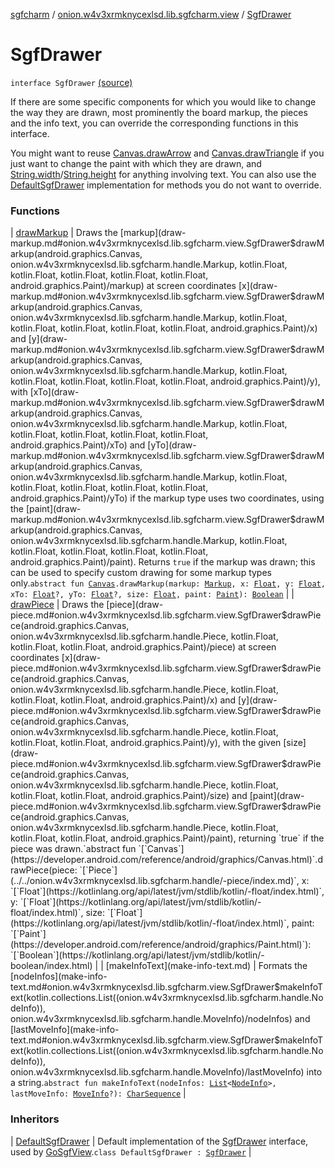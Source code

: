 [sgfcharm](../../index.md) / [onion.w4v3xrmknycexlsd.lib.sgfcharm.view](../index.md) / [SgfDrawer](./index.md)

# SgfDrawer

`interface SgfDrawer` [(source)](https://github.com/w4v3/sgfcharm/tree/master/sgfcharm/src/main/java/onion/w4v3xrmknycexlsd/lib/sgfcharm/view/SgfDrawer.kt#L41)

If there are some specific components for which you would like to change the way they are drawn,
most prominently the board markup, the pieces and the info text, you can override the corresponding
functions in this interface.

You might want to reuse [Canvas.drawArrow](../android.graphics.-canvas/draw-arrow.md) and [Canvas.drawTriangle](../android.graphics.-canvas/draw-triangle.md) if you just want to change
the paint with which they are drawn, and [String.width](../kotlin.-string/width.md)/[String.height](../kotlin.-string/height.md) for anything involving text.
You can also use the [DefaultSgfDrawer](../-default-sgf-drawer/index.md) implementation for methods you do not want to override.

### Functions

| [drawMarkup](draw-markup.md) | Draws the [markup](draw-markup.md#onion.w4v3xrmknycexlsd.lib.sgfcharm.view.SgfDrawer$drawMarkup(android.graphics.Canvas, onion.w4v3xrmknycexlsd.lib.sgfcharm.handle.Markup, kotlin.Float, kotlin.Float, kotlin.Float, kotlin.Float, kotlin.Float, android.graphics.Paint)/markup) at screen coordinates [x](draw-markup.md#onion.w4v3xrmknycexlsd.lib.sgfcharm.view.SgfDrawer$drawMarkup(android.graphics.Canvas, onion.w4v3xrmknycexlsd.lib.sgfcharm.handle.Markup, kotlin.Float, kotlin.Float, kotlin.Float, kotlin.Float, kotlin.Float, android.graphics.Paint)/x) and [y](draw-markup.md#onion.w4v3xrmknycexlsd.lib.sgfcharm.view.SgfDrawer$drawMarkup(android.graphics.Canvas, onion.w4v3xrmknycexlsd.lib.sgfcharm.handle.Markup, kotlin.Float, kotlin.Float, kotlin.Float, kotlin.Float, kotlin.Float, android.graphics.Paint)/y), with [xTo](draw-markup.md#onion.w4v3xrmknycexlsd.lib.sgfcharm.view.SgfDrawer$drawMarkup(android.graphics.Canvas, onion.w4v3xrmknycexlsd.lib.sgfcharm.handle.Markup, kotlin.Float, kotlin.Float, kotlin.Float, kotlin.Float, kotlin.Float, android.graphics.Paint)/xTo) and [yTo](draw-markup.md#onion.w4v3xrmknycexlsd.lib.sgfcharm.view.SgfDrawer$drawMarkup(android.graphics.Canvas, onion.w4v3xrmknycexlsd.lib.sgfcharm.handle.Markup, kotlin.Float, kotlin.Float, kotlin.Float, kotlin.Float, kotlin.Float, android.graphics.Paint)/yTo) if the markup type uses two coordinates, using the [paint](draw-markup.md#onion.w4v3xrmknycexlsd.lib.sgfcharm.view.SgfDrawer$drawMarkup(android.graphics.Canvas, onion.w4v3xrmknycexlsd.lib.sgfcharm.handle.Markup, kotlin.Float, kotlin.Float, kotlin.Float, kotlin.Float, kotlin.Float, android.graphics.Paint)/paint). Returns `true` if the markup was drawn; this can be used to specify custom drawing for some markup types only.`abstract fun `[`Canvas`](https://developer.android.com/reference/android/graphics/Canvas.html)`.drawMarkup(markup: `[`Markup`](../../onion.w4v3xrmknycexlsd.lib.sgfcharm.handle/-markup/index.md)`, x: `[`Float`](https://kotlinlang.org/api/latest/jvm/stdlib/kotlin/-float/index.html)`, y: `[`Float`](https://kotlinlang.org/api/latest/jvm/stdlib/kotlin/-float/index.html)`, xTo: `[`Float`](https://kotlinlang.org/api/latest/jvm/stdlib/kotlin/-float/index.html)`?, yTo: `[`Float`](https://kotlinlang.org/api/latest/jvm/stdlib/kotlin/-float/index.html)`?, size: `[`Float`](https://kotlinlang.org/api/latest/jvm/stdlib/kotlin/-float/index.html)`, paint: `[`Paint`](https://developer.android.com/reference/android/graphics/Paint.html)`): `[`Boolean`](https://kotlinlang.org/api/latest/jvm/stdlib/kotlin/-boolean/index.html) |
| [drawPiece](draw-piece.md) | Draws the [piece](draw-piece.md#onion.w4v3xrmknycexlsd.lib.sgfcharm.view.SgfDrawer$drawPiece(android.graphics.Canvas, onion.w4v3xrmknycexlsd.lib.sgfcharm.handle.Piece, kotlin.Float, kotlin.Float, kotlin.Float, android.graphics.Paint)/piece) at screen coordinates [x](draw-piece.md#onion.w4v3xrmknycexlsd.lib.sgfcharm.view.SgfDrawer$drawPiece(android.graphics.Canvas, onion.w4v3xrmknycexlsd.lib.sgfcharm.handle.Piece, kotlin.Float, kotlin.Float, kotlin.Float, android.graphics.Paint)/x) and [y](draw-piece.md#onion.w4v3xrmknycexlsd.lib.sgfcharm.view.SgfDrawer$drawPiece(android.graphics.Canvas, onion.w4v3xrmknycexlsd.lib.sgfcharm.handle.Piece, kotlin.Float, kotlin.Float, kotlin.Float, android.graphics.Paint)/y), with the given [size](draw-piece.md#onion.w4v3xrmknycexlsd.lib.sgfcharm.view.SgfDrawer$drawPiece(android.graphics.Canvas, onion.w4v3xrmknycexlsd.lib.sgfcharm.handle.Piece, kotlin.Float, kotlin.Float, kotlin.Float, android.graphics.Paint)/size) and [paint](draw-piece.md#onion.w4v3xrmknycexlsd.lib.sgfcharm.view.SgfDrawer$drawPiece(android.graphics.Canvas, onion.w4v3xrmknycexlsd.lib.sgfcharm.handle.Piece, kotlin.Float, kotlin.Float, kotlin.Float, android.graphics.Paint)/paint), returning `true` if the piece was drawn.`abstract fun `[`Canvas`](https://developer.android.com/reference/android/graphics/Canvas.html)`.drawPiece(piece: `[`Piece`](../../onion.w4v3xrmknycexlsd.lib.sgfcharm.handle/-piece/index.md)`, x: `[`Float`](https://kotlinlang.org/api/latest/jvm/stdlib/kotlin/-float/index.html)`, y: `[`Float`](https://kotlinlang.org/api/latest/jvm/stdlib/kotlin/-float/index.html)`, size: `[`Float`](https://kotlinlang.org/api/latest/jvm/stdlib/kotlin/-float/index.html)`, paint: `[`Paint`](https://developer.android.com/reference/android/graphics/Paint.html)`): `[`Boolean`](https://kotlinlang.org/api/latest/jvm/stdlib/kotlin/-boolean/index.html) |
| [makeInfoText](make-info-text.md) | Formats the [nodeInfos](make-info-text.md#onion.w4v3xrmknycexlsd.lib.sgfcharm.view.SgfDrawer$makeInfoText(kotlin.collections.List((onion.w4v3xrmknycexlsd.lib.sgfcharm.handle.NodeInfo)), onion.w4v3xrmknycexlsd.lib.sgfcharm.handle.MoveInfo)/nodeInfos) and [lastMoveInfo](make-info-text.md#onion.w4v3xrmknycexlsd.lib.sgfcharm.view.SgfDrawer$makeInfoText(kotlin.collections.List((onion.w4v3xrmknycexlsd.lib.sgfcharm.handle.NodeInfo)), onion.w4v3xrmknycexlsd.lib.sgfcharm.handle.MoveInfo)/lastMoveInfo) into a string.`abstract fun makeInfoText(nodeInfos: `[`List`](https://kotlinlang.org/api/latest/jvm/stdlib/kotlin.collections/-list/index.html)`<`[`NodeInfo`](../../onion.w4v3xrmknycexlsd.lib.sgfcharm.handle/-node-info/index.md)`>, lastMoveInfo: `[`MoveInfo`](../../onion.w4v3xrmknycexlsd.lib.sgfcharm.handle/-move-info/index.md)`?): `[`CharSequence`](https://kotlinlang.org/api/latest/jvm/stdlib/kotlin/-char-sequence/index.html) |

### Inheritors

| [DefaultSgfDrawer](../-default-sgf-drawer/index.md) | Default implementation of the [SgfDrawer](./index.md) interface, used by [GoSgfView](../-go-sgf-view/index.md).`class DefaultSgfDrawer : `[`SgfDrawer`](./index.md) |

